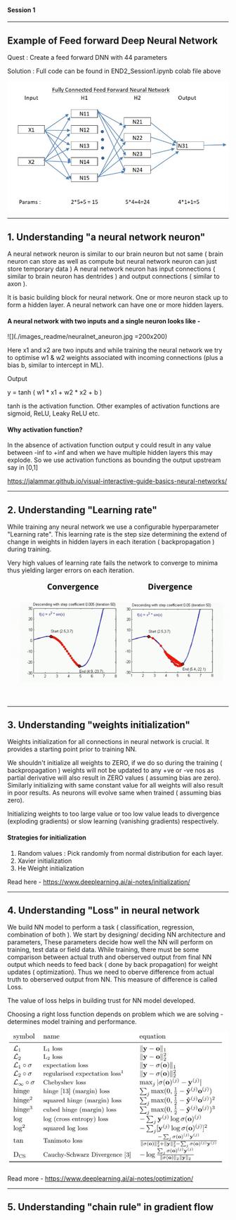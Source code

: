 #### Session 1 
***
## Example of Feed forward Deep Neural Network 

Quest 		: Create a feed forward DNN with 44 parameters

Solution 	: Full code can be found in END2_Session1.ipynb colab file above

![plot](./images_readme/44params.JPG)

***
## 1. Understanding "a neural network neuron"

A neural network neuron is similar to our brain neuron but not same ( brain neuron can store as well as compute but neural network neuron can just store temporary data )
A neural network neuron has input connections ( similar to brain neuron has dentrides ) and output connections ( similar to axon ).


It is basic building block for neural network. One or more neuron stack up to form a hidden layer. 
A neural network can have one or more hidden layers.

#### A neural network with two inputs and a single neuron looks like -

![](./images_readme/neuralnet_aneuron.jpg =200x200)

Here x1 and x2 are two inputs and while training the neural network we try to optimise w1 & w2 weights associated with incoming connections (plus a bias b, similar to intercept in ML).

Output 

y = tanh ( w1 * x1 + w2 * x2 + b )

tanh is the activation function. Other examples of activation functions are sigmoid, ReLU,  Leaky ReLU etc.

#### Why activation function?
In the absence of activation function output y could result in any value between -inf to +inf and when we have multiple hidden layers this may explode. 
So we use activation functions as bounding the output upstream say in [0,1]

https://jalammar.github.io/visual-interactive-guide-basics-neural-networks/

***
## 2. Understanding "Learning rate"

While training any neural network we use a configurable hyperparameter "Learning rate". 
This learning rate is the step size determining the extend of change in weights in hidden layers in each iteration ( backpropagation ) during training.

Very high values of learning rate fails the network to converge to minima thus yielding larger errors on each iteration.
![plot](./images_readme/learning_rate.gif)

***
## 3. Understanding "weights initialization"

Weights initialization for all connections in neural network is crucial. It provides a starting point prior to training NN.

We shouldn't initialize all weights to ZERO, if we do so during the training ( backpropagation ) weights will not be updated to any +ve or -ve nos as partial derivative will also result in ZERO values
( assuming bias are zero).
Similarly initializing with same constant value for all weights will also result in poor results. As neurons will evolve same when trained ( assuming bias zero).

Initializing weights to too large value or too low value leads to divergence (exploding gradients) or 
slow learning (vanishing gradients) respectively.

#### Strategies for initialization

1. Random values : Pick randomly from normal distribution for each layer.
2. Xavier initialization
3. He Weight initialization

Read here - https://www.deeplearning.ai/ai-notes/initialization/

***
## 4. Understanding "Loss" in neural network

We build NN model to perform a task ( classification, regression, combination of both ). We start by designing/ deciding NN architecture and parameters, 
These parameters decide how well the NN will perform on training, test data or field data.
While training, there must be some comparison between actual truth and oberserved output from final NN output which needs to feed back ( done by back propagation)
for weight updates ( optimization). 
Thus we need to oberve difference from actual truth to oberserved output from NN. This measure of difference is called Loss. 

The value of loss helps in building trust for NN model developed.

Choosing a right loss function depends on problem which we are solving - determines model training and performance.

![plot](./images_readme/lossfunc.JPG)

Read more  - https://www.deeplearning.ai/ai-notes/optimization/


***
## 5. Understanding "chain rule" in gradient flow
